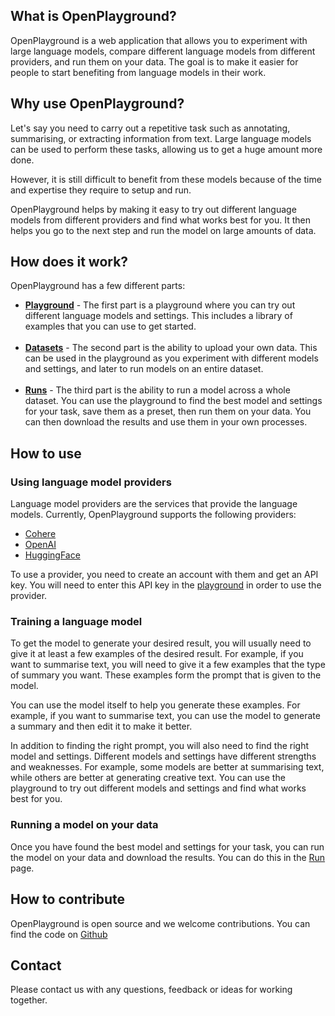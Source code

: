 ## What is OpenPlayground?

OpenPlayground is a web application that allows you to experiment with large language models, compare different language models from different providers, and run them on your data. The goal is to make it easier for people to start benefiting from language models in their work.

## Why use OpenPlayground?

Let's say you need to carry out a repetitive task such as annotating, summarising, or extracting information from text. Large language models can be used to perform these tasks, allowing us to get a huge amount more done.

However, it is still difficult to benefit from these models because of the time and expertise they require to setup and run.

OpenPlayground helps by making it easy to try out different language models from different providers and find what works best for you. It then helps you go to the next step and run the model on large amounts of data.

## How does it work?

OpenPlayground has a few different parts:

- **[Playground](#/playground)** - The first part is a playground where you can try out different language models and settings. This includes a library of examples that you can use to get started.<br/><br/>
- **[Datasets](#/datasets)** - The second part is the ability to upload your own data. This can be used in the playground as you experiment with different models and settings, and later to run models on an entire dataset.<br/><br/>
- **[Runs](#/runs)** - The third part is the ability to run a model across a whole dataset. You can use the playground to find the best model and settings for your task, save them as a preset, then run them on your data. You can then download the results and use them in your own processes.

## How to use

### Using language model providers

Language model providers are the services that provide the language models. Currently, OpenPlayground supports the following providers:

- [Cohere](https://cohere.ai/)
- [OpenAI](https://openai.com/)
- [HuggingFace](https://huggingface.co/)

To use a provider, you need to create an account with them and get an API key. You will need to enter this API key in the [playground](#/playground) in order to use the provider.

### Training a language model

To get the model to generate your desired result, you will usually need to give it at least a few examples of the desired result. For example, if you want to summarise text, you will need to give it a few examples that the type of summary you want. These examples form the prompt that is given to the model.

You can use the model itself to help you generate these examples. For example, if you want to summarise text, you can use the model to generate a summary and then edit it to make it better.

In addition to finding the right prompt, you will also need to find the right model and settings. Different models and settings have different strengths and weaknesses. For example, some models are better at summarising text, while others are better at generating creative text. You can use the playground to try out different models and settings and find what works best for you.

### Running a model on your data

Once you have found the best model and settings for your task, you can run the model on your data and download the results. You can do this in the [Run](#/run) page.

## How to contribute

OpenPlayground is open source and we welcome contributions. You can find the code on [Github](https://github.com/groundedai/openplayground)

<!-- If you would like to donate to support the development of OpenPlayground, you can do so here (todo: link). -->

## Contact

Please contact us with any questions, feedback or ideas for working together.
